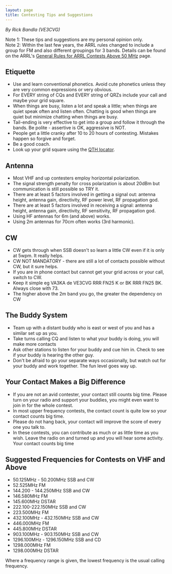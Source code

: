 ```yaml
---
layout: page
title: Contesting Tips and Suggestions
---
```


*By Rick Bandla (VE3CVG)*

Note 1: These tips and suggestions are my personal opinion only.  
Note 2: Within the last few years, the ARRL rules changed to include a group for
FM and also different groupings for 3 bands. Details can be found on the ARRL's
[General Rules for ARRL Contests Above 50 MHz](http://www.arrl.org/general-rules-for-arrl-contests-above-50-mhz)
page.

## Etiquette

* Use and learn conventional phonetics. Avoid cute phonetics unless they are very common expressions or very obvious.
* For EVERY string of CQs and EVERY string of QRZs include your call and maybe your grid square.
* When things are busy, listen a lot and speak a little; when things are quiet speak often and listen often. Chatting is good when things are quiet but minimize chatting when things are busy.
* Tail-ending is very effective to get into a group and follow it through the bands. Be polite - assertive is OK, aggressive is NOT.
* People get a little cranky after 10 to 20 hours of contesting. Mistakes happen so forgive and forget.
* Be a good coach.
* Look up your grid square using the [QTH locator](http://qthlocator.free.fr/index.php).

## Antenna

* Most VHF and up contesters employ horizontal polarization.
* The signal strength penalty for cross polarization is about 20dBm but communication is still possible so TRY it.
* There are at least 5 factors involved in getting a signal out: antenna height, antenna gain, directivity, RF power level, RF propagation god.
* There are at least 5 factors involved in receiving a signal: antenna height, antenna gain, directivity, RF sensitivity, RF propagation god.
* Using HF antennas for 6m (and above) works.
* Using 2m antennas for 70cm often works (3rd harmonic).

## CW

* CW gets through when SSB doesn't so learn a little CW even if it is only at 5wpm. It really helps.
* CW NOT MANDATORY - there are still a lot of contacts possible without CW, but it sure helps.
* If you are in phone contact but cannot get your grid across or your call, switch to CW.
* Keep it simple eg VA3KA de VE3CVG RRR FN25 K  or BK RRR FN25 BK. Always close with 73.
* The higher above the 2m band you go, the greater the dependency on CW

## The Buddy System

* Team up with a distant buddy who is east or west of you and has a similar set up as you.
* Take turns calling CQ and listen to what your buddy is doing, you will make more contacts
* Ask other stations to listen for your buddy and cue him in. Check to see if your buddy is hearing the other guy.
* Don't be afraid to go your separate ways occasionally, but watch out for your buddy and work together. The fun level goes way up.

## Your Contact Makes a Big Difference

* If you are not an avid contester, your contact still counts big time. Please turn on your radio and support your buddies, you might even want to join in for the whole contest.
* In most upper frequency contests, the contact count is quite low so your contact counts big time.
* Please do not hang back, your contact will improve the score of every one you talk to.
* In these contests, you can contribute as much or as little time as you wish. Leave the radio on and turned up and you will hear some activity. Your contact counts big time

## Suggested Frequencies for Contests on VHF and Above

* 50.125MHz - 50.200MHz SSB and CW
* 52.525MHz FM
* 144.200 - 144.250MHz SSB and CW
* 146.580MHz FM
* 145.600MHz DSTAR
* 222.100-222.150MHz SSB and CW
* 223.500MHz FM
* 432.100MHz - 432.150MHz SSB and CW
* 446.000MHz FM
* 445.800MHz DSTAR
* 903.100MHz - 903.150MHz SSB and CW
* 1296.100MHz - 1296.150MHz SSB and CD
* 1298.000MHz FM
* 1298.000MHz DSTAR

Where a frequency range is given, the lowest frequency is the usual calling
frequency.
